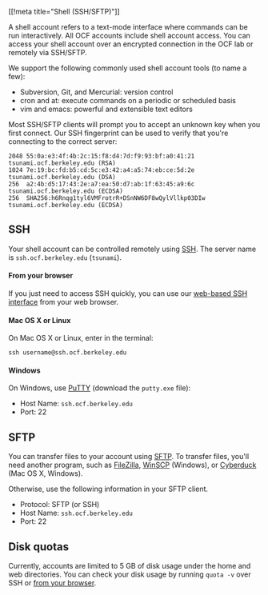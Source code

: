 [[!meta title="Shell (SSH/SFTP)"]]

A shell account refers to a text-mode interface where commands can be run interactively. All OCF accounts include shell account access. You can access your shell account over an encrypted connection in the OCF lab or remotely via SSH/SFTP.

We support the following commonly used shell account tools (to name a few):

*   Subversion, Git, and Mercurial: version control
*   cron and at: execute commands on a periodic or scheduled basis
*   vim and emacs: powerful and extensible text editors

Most SSH/SFTP clients will prompt you to accept an unknown key when you first connect. Our SSH fingerprint can be used to verify that you're connecting to the correct server:

    2048 55:0a:e3:4f:4b:2c:15:f8:d4:7d:f9:93:bf:a0:41:21 tsunami.ocf.berkeley.edu (RSA)
    1024 7e:19:bc:fd:b5:cd:5c:e3:42:a4:a5:74:eb:ce:5d:2e tsunami.ocf.berkeley.edu (DSA)
    256  a2:4b:d5:17:43:2e:a7:ea:50:d7:ab:1f:63:45:a9:6c tsunami.ocf.berkeley.edu (ECDSA)
    256  SHA256:h6Rnqg1tyl6VMFrotrR+DSnNW6DF8wQylVllkp03DIw tsunami.ocf.berkeley.edu (ECDSA)

## SSH

Your shell account can be controlled remotely using
[SSH](https://en.wikipedia.org/wiki/Secure_Shell). The server name is
`ssh.ocf.berkeley.edu` (`tsunami`).

#### From your browser
If you just need to access SSH quickly, you can use our [web-based SSH interface](https://ssh.ocf.berkeley.edu/) from your web browser.

#### Mac OS X or Linux

On Mac OS X or Linux, enter in the terminal:

    ssh username@ssh.ocf.berkeley.edu

#### Windows
On Windows, use [PuTTY](http://www.chiark.greenend.org.uk/~sgtatham/putty/download.html) (download the `putty.exe` file):

* Host Name: `ssh.ocf.berkeley.edu`
* Port: 22


## SFTP

You can transfer files to your account using [SFTP](https://en.wikipedia.org/wiki/SSH_File_Transfer_Protocol). To transfer files, you'll need another program, such as [FileZilla](https://filezilla-project.org/), [WinSCP](http://winscp.net/) (Windows), or [Cyberduck](https://cyberduck.io/) (Mac OS X, Windows).

Otherwise, use the following information in your SFTP client.

* Protocol: SFTP (or SSH)
* Host Name: `ssh.ocf.berkeley.edu`
* Port: 22

## Disk quotas

Currently, accounts are limited to 5 GB of disk usage under the home and web
directories. You can check your disk usage by running `quota -v` over SSH or
[from your browser](https://accounts.ocf.berkeley.edu/commands).
